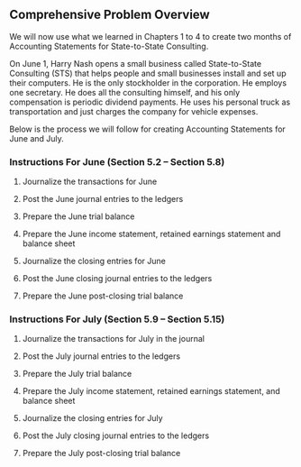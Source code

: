 ## Comprehensive Problem Overview

We will now use what we learned in Chapters 1 to 4 to create two months of Accounting Statements for State-to-State Consulting.

On June 1, Harry Nash opens a small business called State-to-State Consulting (STS) that helps people and small businesses install and set up their computers. He is the only stockholder in the corporation. He employs one secretary. He does all the consulting himself, and his only compensation is periodic dividend payments. He uses his personal truck as transportation and just charges the company for vehicle expenses.

Below is the process we will follow for creating Accounting Statements for June and July.

### Instructions For June (Section 5.2 – Section 5.8)

1.  Journalize the transactions for June

2.  Post the June journal entries to the ledgers

3.  Prepare the June trial balance

4.  Prepare the June income statement, retained earnings statement and balance sheet

5.  Journalize the closing entries for June

6.  Post the June closing journal entries to the ledgers

7.  Prepare the June post-closing trial balance

### Instructions For July (Section 5.9 – Section 5.15)

1.  Journalize the transactions for July in the journal

2.  Post the July journal entries to the ledgers

3.  Prepare the July trial balance

4.  Prepare the July income statement, retained earnings statement, and balance sheet

5.  Journalize the closing entries for July

6.  Post the July closing journal entries to the ledgers

7.  Prepare the July post-closing trial balance
